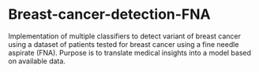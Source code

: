 # Breast-cancer-detection-FNA
Implementation of multiple classifiers to detect variant of breast cancer using a dataset of patients tested for breast cancer using a fine needle aspirate (FNA). Purpose is to translate medical insights into a model based on available data.
